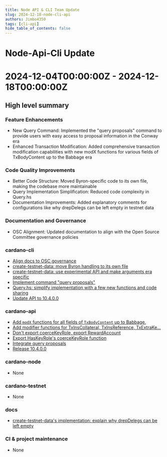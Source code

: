 ```yaml
---
title: Node API & CLI Team Update
slug: 2024-12-18-node-cli-api
authors: Jimbo4350
tags: [cli-api]
hide_table_of_contents: false
---
```


# Node-Api-Cli Update
# 2024-12-04T00:00:00Z - 2024-12-18T00:00:00Z

## High level summary

### Feature Enhancements
- New Query Command: Implemented the "query proposals" command to provide users with easy access to proposal information in the Conway era
- Enhanced Transaction Modification: Added comprehensive transaction modification capabilities with new modX functions for various fields of TxBodyContent up to the Babbage era

### Code Quality Improvements
- Better Code Structure: Moved Byron-specific code to its own file, making the codebase more maintainable
- Query Implementation Simplification: Reduced code complexity in Query.hs 
- Documentation Improvements: Added explanatory comments for configurations like why drepDelegs can be left empty in testnet data

### Documentation and Governance
- OSC Alignment: Updated documentation to align with the Open Source Committee governance policies

### cardano-cli
- [Align docs to OSC governance](https://github.com/IntersectMBO/cardano-cli/pull/938)
- [create-testnet-data: move Byron handling to its own file](https://github.com/IntersectMBO/cardano-cli/pull/992)
- [create-testnet-data: use experimental API and make arguments era specific](https://github.com/IntersectMBO/cardano-cli/pull/968)
- [Implement command "query proposals"](https://github.com/IntersectMBO/cardano-cli/pull/984)
- [Query.hs: simplify implementation with a few new functions and code sharing](https://github.com/IntersectMBO/cardano-cli/pull/993)
- [Update API to 10.4.0.0](https://github.com/IntersectMBO/cardano-cli/pull/988)

### cardano-api
- [Add `modX` functions for all fields of `TxBodyContent` up to Babbage.](https://github.com/IntersectMBO/cardano-api/pull/706)
- [Add modifier functions for TxInsCollateral, TxInsReference, TxExtraKe…](https://github.com/IntersectMBO/cardano-api/pull/704)
- [Don't export coerceKeyRole, export RewardAccount](https://github.com/IntersectMBO/cardano-api/pull/708)
- [Export HasKeyRole's coerceKeyRole function](https://github.com/IntersectMBO/cardano-api/pull/699)
- [Integrate query proposals](https://github.com/IntersectMBO/cardano-api/pull/684)
- [Release 10.4.0.0](https://github.com/IntersectMBO/cardano-api/pull/700)

### cardano-node
- None 

### cardano-testnet
- None 

### docs
- [create-testnet-data's implementation: explain why drepDelegs can be left empty](https://github.com/IntersectMBO/cardano-cli/pull/991)
 

### CI & project maintenance
- None
